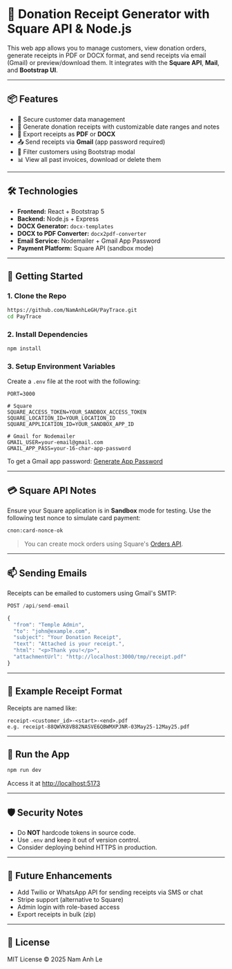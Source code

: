 # 🧾 Donation Receipt Generator with Square API & Node.js

This web app allows you to manage customers, view donation orders, generate receipts in PDF or DOCX format, and send receipts via email (Gmail) or preview/download them. It integrates with the **Square API**, **Mail**, and **Bootstrap UI**.

---

## 📦 Features

- 🔐 Secure customer data management
- 🧾 Generate donation receipts with customizable date ranges and notes
- 📄 Export receipts as **PDF** or **DOCX**
- 📤 Send receipts via **Gmail** (app password required)
- 📅 Filter customers using Bootstrap modal
- 📊 View all past invoices, download or delete them

---

## 🛠 Technologies

- **Frontend:** React + Bootstrap 5
- **Backend:** Node.js + Express
- **DOCX Generator:** `docx-templates`
- **DOCX to PDF Converter:** `docx2pdf-converter`
- **Email Service:** Nodemailer + Gmail App Password
- **Payment Platform:** Square API (sandbox mode)

---

## 🚀 Getting Started

### 1. Clone the Repo

```bash
https://github.com/NamAnhLeGH/PayTrace.git
cd PayTrace
```

### 2. Install Dependencies

```bash
npm install
```

### 3. Setup Environment Variables

Create a `.env` file at the root with the following:

```env
PORT=3000

# Square
SQUARE_ACCESS_TOKEN=YOUR_SANDBOX_ACCESS_TOKEN
SQUARE_LOCATION_ID=YOUR_LOCATION_ID
SQUARE_APPLICATION_ID=YOUR_SANDBOX_APP_ID

# Gmail for Nodemailer
GMAIL_USER=your-email@gmail.com
GMAIL_APP_PASS=your-16-char-app-password
```

To get a Gmail app password: [Generate App Password](https://myaccount.google.com/apppasswords)

---

## 💳 Square API Notes

Ensure your Square application is in **Sandbox** mode for testing. Use the following test nonce to simulate card payment:

```bash
cnon:card-nonce-ok
```

> You can create mock orders using Square's [Orders API](https://developer.squareup.com/reference/square/orders-api).

---

## 📫 Sending Emails

Receipts can be emailed to customers using Gmail's SMTP:

```ts
POST /api/send-email

{
  "from": "Temple Admin",
  "to": "john@example.com",
  "subject": "Your Donation Receipt",
  "text": "Attached is your receipt.",
  "html": "<p>Thank you!</p>",
  "attachmentUrl": "http://localhost:3000/tmp/receipt.pdf"
}
```

---

## 📄 Example Receipt Format

Receipts are named like:

```
receipt-<customer_id>-<start>-<end>.pdf
e.g. receipt-88QWVK8VB82NASVE6QBWMXPJNR-03May25-12May25.pdf
```

---

## 🧪 Run the App

```bash
npm run dev
```

Access it at [http://localhost:5173](http://localhost:5173)

---

## 🛡 Security Notes

- Do **NOT** hardcode tokens in source code.
- Use `.env` and keep it out of version control.
- Consider deploying behind HTTPS in production.

---

## 🧠 Future Enhancements

- Add Twilio or WhatsApp API for sending receipts via SMS or chat
- Stripe support (alternative to Square)
- Admin login with role-based access
- Export receipts in bulk (zip)

---

## 📖 License

MIT License © 2025 Nam Anh Le
